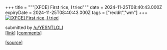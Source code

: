+++
title = """[XFCE] First rice, I tried"""
date = 2024-11-25T08:40:43.000Z
expiryDate = 2024-11-25T08:40:43.000Z
tags = ["reddit","wm"]
+++
[![[XFCE] First rice, I tried](https://b.thumbs.redditmedia.com/QZ2Tbu5Qm9SZKal5KSb-5udKlrkARAWHbQQxpiifS2Y.jpg "[XFCE] First rice, I tried")](https://www.reddit.com/r/unixporn/comments/1gzefey/xfce_first_rice_i_tried/)

submitted by [/u/YESNTLOLI](https://www.reddit.com/user/YESNTLOLI)  
[\[link\]](https://www.reddit.com/gallery/1gzefey) [\[comments\]](https://www.reddit.com/r/unixporn/comments/1gzefey/xfce_first_rice_i_tried/)

[[source]](https://www.reddit.com/r/unixporn/comments/1gzefey/xfce_first_rice_i_tried/)
